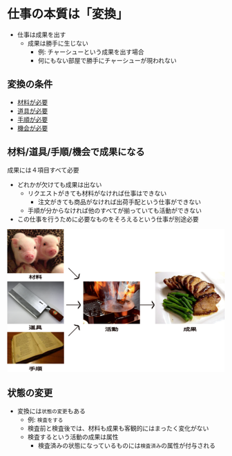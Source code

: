 # 仕事の本質は「変換」

* 仕事は成果を出す
    * 成果は勝手に生じない
        * 例: チャーシューという成果を出す場合
        * 何にもない部屋で勝手にチャーシューが現われない

## 変換の条件

* [材料が必要](01)
* [道具が必要](02)
* [手順が必要](03)
* [機会が必要](04)

## 材料/道具/手順/機会で成果になる

成果には４項目すべて必要

* どれかが欠けても成果は出ない
    * リクエストがきても材料がなければ仕事はできない
        * 注文がきても商品がなければ出荷手配という仕事ができない
    * 手順が分からなければ他のすべてが揃っていても活動ができない
* この仕事を行うために必要なものをそろえるという仕事が別途必要

![work_02](image/work_02.png)

## 状態の変更

* 変換には`状態の変更`もある
    * 例: `検査をする`
    * 検査前と検査後では、材料も成果も客観的にはまったく変化がない
    * 検査するという活動の成果は属性
        * 検査済みの状態になっているものには`検査済み`の属性が付与される